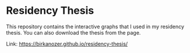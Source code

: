 # Residency Thesis

This repository contains the interactive graphs that I used in my residency thesis. You can also download the thesis from the page.

Link: https://birkanozer.github.io/residency-thesis/
